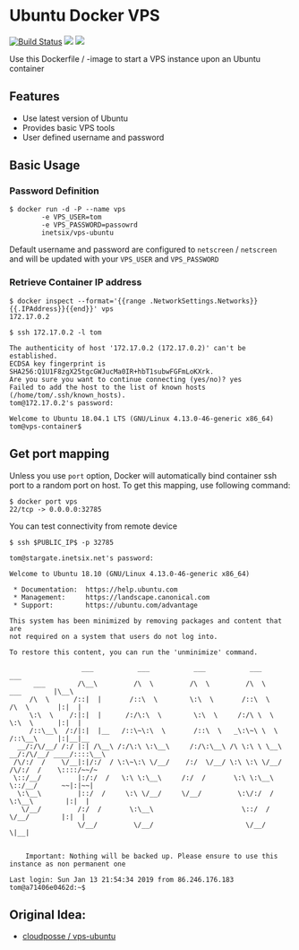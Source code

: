 # Ubuntu Docker VPS

[![Build Status](https://www.travis-ci.org/titom73/docker-ubuntu-vps.svg?branch=master)](https://www.travis-ci.org/titom73/docker-ubuntu-vps)
![](https://img.shields.io/docker/pulls/inetsix/vps-ubuntu.svg)
[![](https://images.microbadger.com/badges/image/inetsix/vps-ubuntu.svg)](https://microbadger.com/images/inetsix/vps-ubuntu "Get your own image badge on microbadger.com")

Use this Dockerfile / -image to start a VPS instance upon an Ubuntu container

## Features

- Use latest version of Ubuntu
- Provides basic VPS tools
- User defined username and password

## Basic Usage

### Password Definition

```shell
$ docker run -d -P --name vps 
        -e VPS_USER=tom 
        -e VPS_PASSWORD=passowrd 
        inetsix/vps-ubuntu
```

Default username and password are configured to `netscreen` / `netscreen` and will be updated with your `VPS_USER` and `VPS_PASSWORD`

### Retrieve Container IP address 

```shell
$ docker inspect --format='{{range .NetworkSettings.Networks}}{{.IPAddress}}{{end}}' vps
172.17.0.2

$ ssh 172.17.0.2 -l tom

The authenticity of host '172.17.0.2 (172.17.0.2)' can't be established.
ECDSA key fingerprint is SHA256:Q1U1F8zgX25tgcGWJucMa0IR+hbT1subwFGFmLoKXrk.
Are you sure you want to continue connecting (yes/no)? yes
Failed to add the host to the list of known hosts (/home/tom/.ssh/known_hosts).
tom@172.17.0.2's password:

Welcome to Ubuntu 18.04.1 LTS (GNU/Linux 4.13.0-46-generic x86_64)
tom@vps-container$ 
```

## Get port mapping

Unless you use `port` option, Docker will automatically bind container ssh port to a random port on host. To get this mapping, use following command:

```shell
$ docker port vps
22/tcp -> 0.0.0.0:32785
```

You can test connectivity from remote device

```shell
$ ssh $PUBLIC_IP$ -p 32785

tom@stargate.inetsix.net's password:

Welcome to Ubuntu 18.10 (GNU/Linux 4.13.0-46-generic x86_64)

 * Documentation:  https://help.ubuntu.com
 * Management:     https://landscape.canonical.com
 * Support:        https://ubuntu.com/advantage

This system has been minimized by removing packages and content that are
not required on a system that users do not log into.

To restore this content, you can run the 'unminimize' command.

                  ___           ___           ___           ___                       ___
      ___        /\__\         /\  \         /\  \         /\  \          ___        |\__\
     /\  \      /::|  |       /::\  \        \:\  \       /::\  \        /\  \       |:|  |
     \:\  \    /:|:|  |      /:/\:\  \        \:\  \     /:/\ \  \       \:\  \      |:|  |
     /::\__\  /:/|:|  |__   /::\~\:\  \       /::\  \   _\:\~\ \  \      /::\__\     |:|__|__
  __/:/\/__/ /:/ |:| /\__\ /:/\:\ \:\__\     /:/\:\__\ /\ \:\ \ \__\  __/:/\/__/ ____/::::\__\
 /\/:/  /    \/__|:|/:/  / \:\~\:\ \/__/    /:/  \/__/ \:\ \:\ \/__/ /\/:/  /    \::::/~~/~
 \::/__/         |:/:/  /   \:\ \:\__\     /:/  /       \:\ \:\__\   \::/__/      ~~|:|~~|
  \:\__\         |::/  /     \:\ \/__/     \/__/         \:\/:/  /    \:\__\        |:|  |
   \/__/         /:/  /       \:\__\                      \::/  /      \/__/        |:|  |
                 \/__/         \/__/                       \/__/                     \|__|


    Important: Nothing will be backed up. Please ensure to use this instance as non permanent one

Last login: Sun Jan 13 21:54:34 2019 from 86.246.176.183
tom@a71406e0462d:~$
```

## Original Idea:
- [cloudposse / vps-ubuntu](https://github.com/cloudposse/vps-ubuntu)
